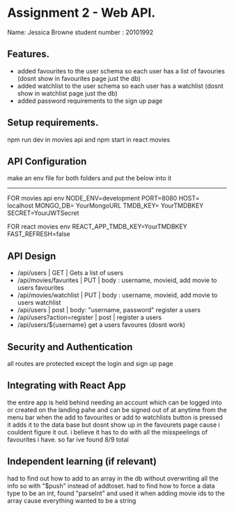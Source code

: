 # Assignment 2 - Web API.

Name: Jessica Browne
student number : 20101992

## Features.

 + added favourites to the user schema so each user has a list of favouries (dosnt show in favourites page just the db) 
 + added watchlist to the user schema so each user has a watchlist (dosnt show in watchlist page just the db) 
 + added password requirements to the sign up page
 

## Setup requirements.

npm run dev in movies api and npm start in  react movies

## API Configuration

make an env file for both folders and put the below into it 
______________________
FOR movies api env
NODE_ENV=development
PORT=8080
HOST= localhost
MONGO_DB= YourMongoURL
TMDB_KEY= YourTMDBKEY
SECRET=YourJWTSecret

FOR react movies env
REACT_APP_TMDB_KEY=YourTMDBKEY
FAST_REFRESH=false

## API Design 

- /api/users | GET | Gets a list of users 
- /api/movies/favurites | PUT | body : username, movieid, add movie to users favourites
- /api/movies/watchlist | PUT | body : username, movieid, add movie to users watchlist
- /api/users | post | body: "username, password" register a users
- /api/users?action=register | post | register a users
- /api/users/${username} get a users favoures (dosnt work)


## Security and Authentication

all routes are protected except the login and sign up page

## Integrating with React App
the entire app is held behind needing an account which can be logged into or created on the landing pahe and can be signed out of at anytime from the menu bar
when the add to favourites or add to watchlists button is pressed it adds it to the data base but dosnt show up in the favourets page cause i couldent figure it out. i believe it has to do with all the misspeelings of favourites i have. so far ive found 8/9 total 

## Independent learning (if relevant)

had to find out how to add to an array in the db without overwriting all the info so with "$push" instead of addtoset. 
had to find how to force a data type to be an int, found "parseInt" and used it when adding movie ids to the array cause everything wanted to be a string 

